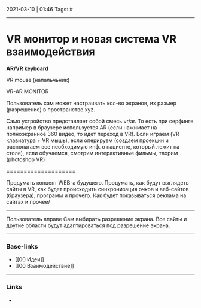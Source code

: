 2021-03-10 | 01:46
Tags: #
___

# VR монитор и новая система VR взаимодействия
**AR/VR keyboard**

VR mouse (напальчьник)

VR-AR MONITOR

Пользователь сам может настраивать кол-во экранов, их размер (разрешение) в пространстве xyz.

Само устройство представляет собой смесь vr/ar. То есть при серфинге например в браузере используется AR (если нажимает на полноэкранное 360 видео, то идет переход в VR). Если играем (VR клавиатура + VR мышь), если оперируем (создаем проекции и располагаем все необходимую инф. о пациенте, который лежит на столе), если обучаемся, смотрим интерактивные фильмы, творим (photoshop VR)

====================

Продумать концепт WEB-a будущего. Продумать, как будут выглядеть сайты в VR, как будет происходить синхронизация очков и веб-сайтов (браузера), программ и прочего. Как будет показываться реклама на сайтах и прочее/

---

Пользователь вправе Сам выбирать разрешение экрана. Все сайты и другие области будут адаптироваться под разрешение экрана.


___
### Base-links
- [[00 Идеи]]
- [[00 Взаимодействие]]

___
### Links
- 